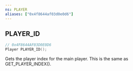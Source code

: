 ```yaml
---
ns: PLAYER
aliases: ["0x4f8644af03d0e0d6"]
---
```

## PLAYER_ID

```c
// 0x4F8644AF03D0E0D6
Player PLAYER_ID();
```

Gets the player index for the main player. This is the same as GET_PLAYER_INDEX().


